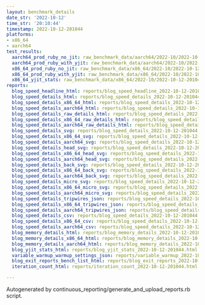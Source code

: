 ```yaml
---
layout: benchmark_details
date_str: '2022-10-12'
time_str: '20:10:44'
timestamp: 2022-10-12-201044
platforms:
- x86_64
- aarch64
test_results:
  aarch64_prod_ruby_no_jit: raw_benchmark_data/aarch64/2022-10/2022-10-12-201044_basic_benchmark_aarch64_prod_ruby_no_jit.json
  aarch64_prod_ruby_with_yjit: raw_benchmark_data/aarch64/2022-10/2022-10-12-201044_basic_benchmark_aarch64_prod_ruby_with_yjit.json
  x86_64_prod_ruby_no_jit: raw_benchmark_data/x86_64/2022-10/2022-10-12-201044_basic_benchmark_x86_64_prod_ruby_no_jit.json
  x86_64_prod_ruby_with_yjit: raw_benchmark_data/x86_64/2022-10/2022-10-12-201044_basic_benchmark_x86_64_prod_ruby_with_yjit.json
  x86_64_yjit_stats: raw_benchmark_data/x86_64/2022-10/2022-10-12-201044_basic_benchmark_x86_64_yjit_stats.json
reports:
  blog_speed_headline_html: reports/blog_speed_headline_2022-10-12-201044.html
  blog_speed_details_html: reports/blog_speed_details_2022-10-12-201044.html
  blog_speed_details_x86_64_html: reports/blog_speed_details_2022-10-12-201044.x86_64.html
  blog_speed_details_aarch64_html: reports/blog_speed_details_2022-10-12-201044.aarch64.html
  blog_speed_details_raw_details_html: reports/blog_speed_details_2022-10-12-201044.raw_details.html
  blog_speed_details_x86_64_raw_details_html: reports/blog_speed_details_2022-10-12-201044.x86_64.raw_details.html
  blog_speed_details_aarch64_raw_details_html: reports/blog_speed_details_2022-10-12-201044.aarch64.raw_details.html
  blog_speed_details_svg: reports/blog_speed_details_2022-10-12-201044.svg
  blog_speed_details_x86_64_svg: reports/blog_speed_details_2022-10-12-201044.x86_64.svg
  blog_speed_details_aarch64_svg: reports/blog_speed_details_2022-10-12-201044.aarch64.svg
  blog_speed_details_head_svg: reports/blog_speed_details_2022-10-12-201044.head.svg
  blog_speed_details_x86_64_head_svg: reports/blog_speed_details_2022-10-12-201044.x86_64.head.svg
  blog_speed_details_aarch64_head_svg: reports/blog_speed_details_2022-10-12-201044.aarch64.head.svg
  blog_speed_details_back_svg: reports/blog_speed_details_2022-10-12-201044.back.svg
  blog_speed_details_x86_64_back_svg: reports/blog_speed_details_2022-10-12-201044.x86_64.back.svg
  blog_speed_details_aarch64_back_svg: reports/blog_speed_details_2022-10-12-201044.aarch64.back.svg
  blog_speed_details_micro_svg: reports/blog_speed_details_2022-10-12-201044.micro.svg
  blog_speed_details_x86_64_micro_svg: reports/blog_speed_details_2022-10-12-201044.x86_64.micro.svg
  blog_speed_details_aarch64_micro_svg: reports/blog_speed_details_2022-10-12-201044.aarch64.micro.svg
  blog_speed_details_tripwires_json: reports/blog_speed_details_2022-10-12-201044.tripwires.json
  blog_speed_details_x86_64_tripwires_json: reports/blog_speed_details_2022-10-12-201044.x86_64.tripwires.json
  blog_speed_details_aarch64_tripwires_json: reports/blog_speed_details_2022-10-12-201044.aarch64.tripwires.json
  blog_speed_details_csv: reports/blog_speed_details_2022-10-12-201044.csv
  blog_speed_details_x86_64_csv: reports/blog_speed_details_2022-10-12-201044.x86_64.csv
  blog_speed_details_aarch64_csv: reports/blog_speed_details_2022-10-12-201044.aarch64.csv
  blog_memory_details_html: reports/blog_memory_details_2022-10-12-201044.html
  blog_memory_details_x86_64_html: reports/blog_memory_details_2022-10-12-201044.x86_64.html
  blog_memory_details_aarch64_html: reports/blog_memory_details_2022-10-12-201044.aarch64.html
  blog_yjit_stats_html: reports/blog_yjit_stats_2022-10-12-201044.html
  variable_warmup_warmup_settings_json: reports/variable_warmup_2022-10-12-201044.warmup_settings.json
  blog_exit_reports_bench_list_html: reports/blog_exit_reports_2022-10-12-201044.bench_list.html
  iteration_count_html: reports/iteration_count_2022-10-12-201044.html

---
```

Autogenerated by continuous_reporting/generate_and_upload_reports.rb script.
